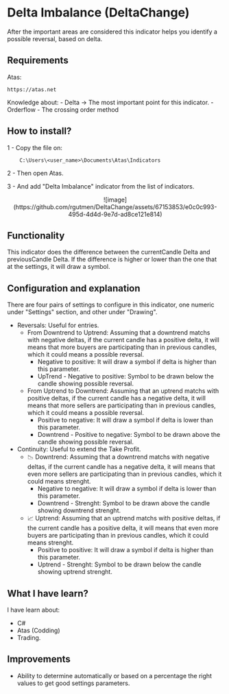 # Delta Imbalance (DeltaChange)

After the important areas are considered this indicator helps you identify a possible reversal, based on delta.

## Requirements
    
Atas: 

    https://atas.net

Knowledge about: 
	- Delta -> The most important point for this indicator.
	- Orderflow
	- The crossing order method
    
## How to install?
1 - Copy the file on:
        
        C:\Users\<user_name>\Documents\Atas\Indicators
    
2 - Then open Atas.

3 - And add "Delta Imbalance" indicator from the list of indicators.
<div style="text-align: center;">
![image](https://github.com/rgutmen/DeltaChange/assets/67153853/e0c0c993-495d-4d4d-9e7d-ad8ce121e814)
</div>

## Functionality
This indicator does the difference between the currentCandle Delta and previousCandle Delta. If the difference is higher or lower than the one that at the settings, it will draw a symbol.
## Configuration and explanation
There are four pairs of settings to configure in this indicator, one numeric under "Settings" section, and other under "Drawing".

- Reversals: Useful for entries.
	- From Downtrend to Uptrend: Assuming that a downtrend matchs with negative deltas, if the current candle has a positive delta, it will means that more buyers are participating than in previous candles, which it could means a possible reversal.
		- Negative to positive: It will draw a symbol if delta is higher than this parameter.
		- UpTrend - Negative to positive: Symbol to be drawn below the candle showing possible reversal.
	- From Uptrend to Downtrend: Assuming that an uptrend matchs with positive deltas, if the current candle has a negative delta, it will means that more sellers are participating than in previous candles, which it could means a possible reversal.
		- Positive to negative: It will draw a symbol if delta is lower than this parameter.
		- Downtrend - Positive to negative: Symbol to be drawn above the candle showing possible reversal.
- Continuity: Useful to extend the Take Profit.
	- 📉 Downtrend: Assuming that a downtrend matchs with negative deltas, if the current candle has a negative delta, it will means that even more sellers are participating than in previous candles, which it could means strenght. 
		- Negative to negative: It will draw a symbol if delta is lower than this parameter.
		- Downtrend - Strenght: Symbol to be drawn above the candle showing downtrend strenght.
	- 📈 Uptrend: Assuming that an uptrend matchs with positive deltas, if the current candle has a positive delta, it will means that even more buyers are participating than in previous candles, which it could means strenght. 
		- Positive to positive: It will draw a symbol if delta is higher than this parameter.
		- Uptrend - Strenght: Symbol to be drawn below the candle showing uptrend strenght.

## What I have learn?
I have learn about:
* C#
* Atas (Codding)
* Trading.

## Improvements
* Ability to determine automatically or based on a percentage the right values to get good settings parameters.
